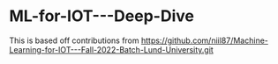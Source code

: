 # ML-for-IOT---Deep-Dive
This is based off contributions from https://github.com/niil87/Machine-Learning-for-IOT---Fall-2022-Batch-Lund-University.git 
